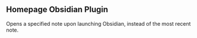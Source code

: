 ## Homepage Obsidian Plugin

Opens a specified note upon launching Obsidian, instead of the most recent note.
